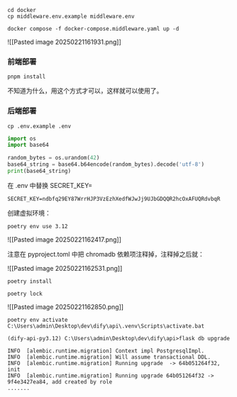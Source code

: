 ```
cd docker
cp middleware.env.example middleware.env
```

```
docker compose -f docker-compose.middleware.yaml up -d
```

![[Pasted image 20250221161931.png]]

### 前端部署

```
pnpm install
```

不知道为什么，用这个方式才可以，这样就可以使用了。

### 后端部署

```
cp .env.example .env
```

```python
import os
import base64

random_bytes = os.urandom(42)
base64_string = base64.b64encode(random_bytes).decode('utf-8')
print(base64_string)
```

在 .env 中替换 SECRET_KEY=

```
SECRET_KEY=ndbfq29EY87WrrHJP3VzEzhXedfWJwJj9UJbGDQQR2hcOxAFUQRdvbqR
```

创建虚拟环境：

```
poetry env use 3.12
```

![[Pasted image 20250221162417.png]]

注意在 pyproject.toml 中把 chromadb 依赖项注释掉，注释掉之后就：

![[Pasted image 20250221162531.png]]

```
poetry install
```

```
poetry lock
```

![[Pasted image 20250221162850.png]]

```
poetry env activate
C:\Users\admin\Desktop\dev\dify\api\.venv\Scripts\activate.bat
```

```
(dify-api-py3.12) C:\Users\admin\Desktop\dev\dify\api>flask db upgrade

INFO  [alembic.runtime.migration] Context impl PostgresqlImpl.
INFO  [alembic.runtime.migration] Will assume transactional DDL.
INFO  [alembic.runtime.migration] Running upgrade  -> 64b051264f32, init
INFO  [alembic.runtime.migration] Running upgrade 64b051264f32 -> 9f4e3427ea84, add created by role
.......
```

```

```